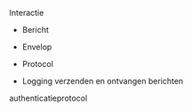 
Interactie
- Bericht
- Envelop
- Protocol


- Logging verzenden en ontvangen berichten

authenticatieprotocol

